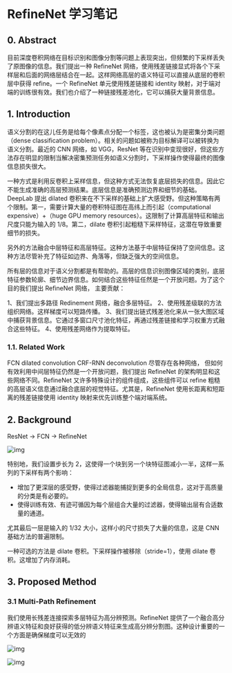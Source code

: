 # RefineNet 学习笔记 

## 0. Abstract

目前深度卷积网络在目标识别和图像分割等问题上表现突出，但频繁的下采样丢失了原图像的信息。我们提出一种 RefineNet 网络，使用残差链接显式将各个下采样层和后面的网络层结合在一起。这样网络高层的语义特征可以直接从底层的卷积层中获得 refine。一个 RefineNet 单元使用残差链接和 identity 映射，对于端对端的训练很有效。我们也介绍了一种链接残差池化，它可以捕获大量背景信息。

## 1. Introduction

语义分割的在这儿任务是给每个像素点分配一个标签，这也被认为是密集分类问题（dense classification problem）。相关的问题如被称为目标解译可以被转换为语义分割。最近的 CNN 网络，如 VGG，ResNet 等在识别中变现很好，但这些方法存在明显的限制当解决密集预测任务如语义分割时，下采样操作使得最终的图像信息损失很大。

一种方式是利用反卷积上采样信息，但这种方式无法恢复底层损失的信息。因此它不能生成准确的高层预测结果。底层信息是准确预测边界和细节的基础。DeepLab 提出 dilated 卷积来在不下采样的基础上扩大感受野。但这种策略有两个限制。第一，需要计算大量的卷积特征图在高纬上而引起（computational expensive）+（huge GPU memory resources）。这限制了计算高层特征和输出尺度只能为输入的 1/8。第二，dilate 卷积引起粗糙下采样特征，这潜在导致重要细节的损失。

另外的方法融合中层特征和高层特征。这种方法基于中层特征保持了空间信息。这种方法尽管补充了特征如边界、角落等，但缺乏强大的空间信息。

所有层的信息对于语义分割都是有帮助的。高层的信息识别图像区域的类别，底层特征参数轮廓、细节边界信息。如何结合这些特征任然是一个开放问题。为了这个目的我们提出 RefineNet 网络， 主要贡献：

1、我们提出多路径 Redinement 网络，融合多层特征。 
2、使用残差级联的方法组织网络。这样梯度可以短路传播。 
3、我们提出链式残差池化来从一张大图区域中捕获背景信息。它通过多窗口尺寸池化特征，再通过残差链接和学习权重方式融合这些特征。 
4、使用残差网络作为提取特征。

### 1.1. Related Work

FCN 
dilated convolution 
CRF-RNN 
deconvolution 
尽管存在各种网络， 但如何有效利用中间层特征仍然是一个开放问题，我们提出 RefineNet 的架构明显和这些网络不同。RefineNet 又许多特殊设计的组件组成，这些组件可以 refine 粗糙的高层语义信息通过融合底层的视觉特征。尤其是，RefineNet 使用长距离和短距离的残差链接使用 identity 映射来优先训练整个端对端系统。

## 2. Background

ResNet -> FCN -> RefineNet



![img](https://img-blog.csdn.net/20171218201233114?watermark/2/text/aHR0cDovL2Jsb2cuY3Nkbi5uZXQvdTAxMDA2NzM5Nw==/font/5a6L5L2T/fontsize/400/fill/I0JBQkFCMA==/dissolve/70/gravity/SouthEast)



特别地，我们设置步长为 2，这使得一个块到另一个块特征图减小一半，这样一系列的下采样有两个影响：

- 增加了更深层的感受野，使得过滤器能捕捉到更多的全局信息，这对于高质量的分类是有必要的。
- 使得训练有效、有迹可循因为每个层组合大量的过滤器，使得输出层有合适数量的通道。

尤其最后一层是输入的 1/32 大小，这样小的尺寸损失了大量的信息，这是 CNN 基础方法的普遍限制。

一种可选的方法是 dilate 卷积。下采样操作被移除（stride=1），使用 dilate 卷积。这增加了内存消耗。

## 3. Proposed Method

### 3.1 Multi-Path Refinement

我们使用长残差连接探索多层特征为高分辨预测。RefineNet 提供了一个融合高分辨语义特征和良好获得的低分辨语义特征来生成高分辨分割图。这种设计重要的一个方面是确保梯度可以无效的



![img](https://img-blog.csdn.net/20171218203808260?watermark/2/text/aHR0cDovL2Jsb2cuY3Nkbi5uZXQvdTAxMDA2NzM5Nw==/font/5a6L5L2T/fontsize/400/fill/I0JBQkFCMA==/dissolve/70/gravity/SouthEast)



![img](https://img-blog.csdn.net/20171218203624088?watermark/2/text/aHR0cDovL2Jsb2cuY3Nkbi5uZXQvdTAxMDA2NzM5Nw==/font/5a6L5L2T/fontsize/400/fill/I0JBQkFCMA==/dissolve/70/gravity/SouthEast)